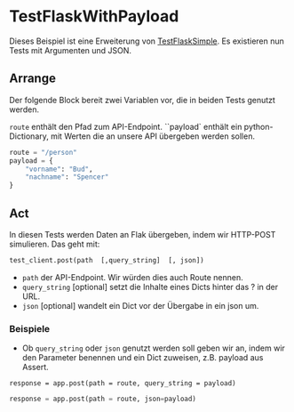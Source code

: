 # TestFlaskWithPayload

Dieses Beispiel ist eine Erweiterung von [TestFlaskSimple](https://github.com/gsoTH/flaskShowcase/tree/master/unitTests/testFlaskSimple). Es existieren nun Tests mit Argumenten und JSON.

## Arrange
Der folgende Block bereit zwei Variablen vor, die in beiden Tests genutzt werden. 

`route` enthält den Pfad zum API-Endpoint.
``payload` enthält ein python-Dictionary, mit Werten die an unsere API übergeben werden sollen.
```python
route = "/person"
payload = {
    "vorname": "Bud",
    "nachname": "Spencer"
}
```

## Act 
In diesen Tests werden Daten an Flak übergeben, indem wir HTTP-POST simulieren. Das geht mit:
```python
test_client.post(path  [,query_string]  [, json])
```
- `path` der API-Endpoint. Wir würden dies auch Route nennen.
- `query_string` [optional] setzt die Inhalte eines Dicts hinter das ? in der URL.
- `json` [optional] wandelt ein Dict vor der Übergabe in ein json um.


### Beispiele
- Ob `query_string` oder `json` genutzt werden soll geben wir an, indem wir den Parameter benennen und ein Dict zuweisen, z.B. payload aus Assert.

```pyton
response = app.post(path = route, query_string = payload)
```

```python
response = app.post(path = route, json=payload)
```

